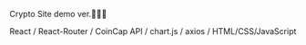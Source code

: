 Crypto Site demo ver.👨🏻‍💻

React / React-Router / CoinCap API / chart.js / axios / HTML/CSS/JavaScript
